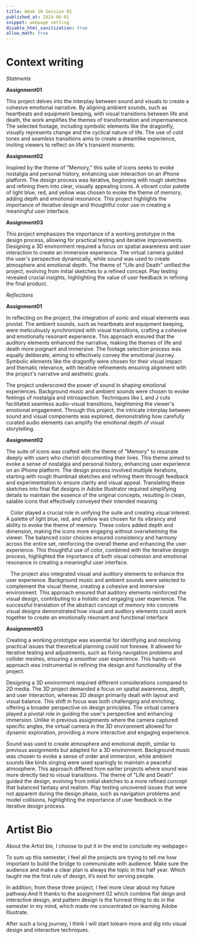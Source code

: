```yaml
---
title: Week 10 Session 02
published_at: 2024-06-01
snippet: webpage setting
disable_html_sanitization: true
allow_math: true
---
```

# Context writing

*Statments*

**Assignment01**

This project delves into the interplay between sound and visuals to create a cohesive emotional narrative. By aligning ambient sounds, such as heartbeats and equipment beeping, with visual transitions between life and death, the work amplifies the themes of transformation and impermanence. The selected footage, including symbolic elements like the dragonfly, visually represents change and the cyclical nature of life. The use of cold tones and seamless transitions aims to create a dreamlike experience, inviting viewers to reflect on life's transient moments.

**Assignment02**

Inspired by the theme of "Memory," this suite of icons seeks to evoke nostalgia and personal history, enhancing user interaction on an iPhone platform. The design process was iterative, beginning with rough sketches and refining them into clear, visually appealing icons. A vibrant color palette of light blue, red, and yellow was chosen to evoke the theme of memory, adding depth and emotional resonance. This project highlights the importance of iterative design and thoughtful color use in creating a meaningful user interface.

**Assignment03**

This project emphasizes the importance of a working prototype in the design process, allowing for practical testing and iterative improvements. Designing a 3D environment required a focus on spatial awareness and user interaction to create an immersive experience. The virtual camera guided the user's perspective dynamically, while sound was used to create atmosphere and emotional depth. The theme of "Life and Death" unified the project, evolving from initial sketches to a refined concept. Play testing revealed crucial insights, highlighting the value of user feedback in refining the final product.

*Reflections*

**Assignment01**

   In reflecting on the project, the integration of sonic and visual elements was pivotal. The ambient sounds, such as heartbeats and equipment beeping, were meticulously synchronized with visual transitions, crafting a cohesive and emotionally resonant experience. This approach ensured that the auditory elements enhanced the narrative, making the themes of life and death more poignant and immersive. The footage selection process was equally deliberate, aiming to effectively convey the emotional journey. Symbolic elements like the dragonfly were chosen for their visual impact and thematic relevance, with iterative refinements ensuring alignment with the project's narrative and aesthetic goals.

  The project underscored the power of sound in shaping emotional experiences. Background music and ambient sounds were chosen to evoke feelings of nostalgia and introspection. Techniques like L and J cuts facilitated seamless audio-visual transitions, heightening the viewer's emotional engagement. Through this project, the intricate interplay between sound and visual components was explored, demonstrating how carefully curated audio elements can amplify the emotional depth of visual storytelling.

**Assignment02**

The suite of icons was crafted with the theme of "Memory" to resonate deeply with users who cherish documenting their lives. This theme aimed to evoke a sense of nostalgia and personal history, enhancing user experience on an iPhone platform. The design process involved multiple iterations, starting with rough thumbnail sketches and refining them through feedback and experimentation to ensure clarity and visual appeal. Translating these sketches into final flat designs in Adobe Illustrator required simplifying details to maintain the essence of the original concepts, resulting in clean, salable icons that effectively conveyed their intended meaning  

   Color played a crucial role in unifying the suite and creating visual interest. A palette of light blue, red, and yellow was chosen for its vibrancy and ability to evoke the theme of memory. These colors added depth and dimension, making the icons more engaging without overwhelming the viewer. The balanced color choices ensured consistency and harmony across the entire set, reinforcing the overall theme and enhancing the user experience. This thoughtful use of color, combined with the iterative design process, highlighted the importance of both visual cohesion and emotional resonance in creating a meaningful user interface. 

   The project also integrated visual and auditory elements to enhance the user experience. Background music and ambient sounds were selected to complement the visual theme, creating a cohesive and immersive environment. This approach ensured that auditory elements reinforced the visual design, contributing to a holistic and engaging user experience. The successful translation of the abstract concept of memory into concrete visual designs demonstrated how visual and auditory elements could work together to create an emotionally resonant and functional interface


**Assignment03**

   Creating a working prototype was essential for identifying and resolving practical issues that theoretical planning could not foresee. It allowed for iterative testing and adjustments, such as fixing navigation problems and collider meshes, ensuring a smoother user experience. This hands-on approach was instrumental in refining the design and functionality of the project.

   Designing a 3D environment required different considerations compared to 2D media. The 3D project demanded a focus on spatial awareness, depth, and user interaction, whereas 2D design primarily dealt with layout and visual balance. This shift in focus was both challenging and enriching, offering a broader perspective on design principles. The virtual camera played a pivotal role in guiding the user's perspective and enhancing immersion. Unlike in previous assignments where the camera captured specific angles, the virtual camera in the 3D environment allowed for dynamic exploration, providing a more interactive and engaging experience.

   Sound was used to create atmosphere and emotional depth, similar to previous assignments but adapted for a 3D environment. Background music was chosen to evoke a sense of order and immersion, while ambient sounds like birds singing were used sparingly to maintain a peaceful atmosphere. This approach differed from earlier projects where sound was more directly tied to visual transitions. The theme of "Life and Death" guided the design, evolving from initial sketches to a more refined concept that balanced fantasy and realism. Play testing uncovered issues that were not apparent during the design phase, such as navigation problems and model collisions, highlighting the importance of user feedback in the iterative design process.

# Artist Bio

About the Artist bio, I choose to put it in the end to conclude my webpage>

 To sum up this semester, I feel all the projects are trying to tell me how important to build the bridge to communicate with audience. Make sure the audience and make a clear plan is always the topic in this half year. Which taught me the first rule of design, it’s exist for serving people.

 In addition, from these three project, I feel more clear about my future pathway.And It thanks to the  assignment 02 which combine flat deign and interactive design, and pattern design is the funnest thing to do in the semester in my mind, which made me concentrated on learning  Adobe Illustrate. 

 After such a long journey, I think I will start tolearn more and dig into  visual design and interactive techniques.

